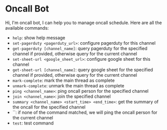 # Oncall Bot
Hi, I'm oncall bot, I can help you to manage oncall schedule. Here are all the available commands:
 - `help`: show help message
 - `set-pagerduty <pagerduty_url>`: configure pagerduty for this channel
 - `get-pagerduty [channel_name]`: query pagerduty for the specified channel if provided, otherwise query for the current channel
 - `set-sheet-url <google_sheet_url>`: configure google sheet for this channel
 - `get-sheet-url [channel_name]`: query google sheet for the specified channel if provided, otherwise query for the current channel
 - `mark-complete`: mark the main thread as complete
 - `unmark-complete`: unmark the main thread as complete
 - `ping <channel_name>`: ping oncall person for the specified channel
 - `join <channel_name>`: join the specified channel
 - `summary <channel_name> <start_time> <end_time>`: get the summary of the oncall for the specified channel
 - ``: if none of the command matched, we will ping the oncall person for the current channel
 - `test`: test command
